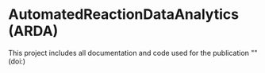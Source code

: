# AutomatedReactionDataAnalytics (ARDA)

This project includes all documentation and code used for the publication "" (doi:)
